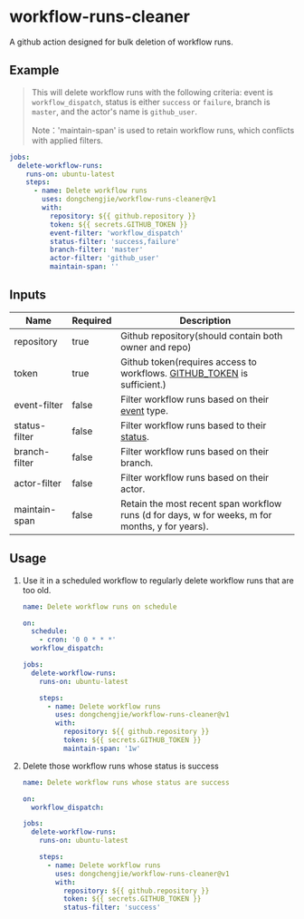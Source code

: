 # workflow-runs-cleaner
 A github action designed for bulk deletion of workflow runs.

## Example

> This will delete workflow runs with the following criteria: event is `workflow_dispatch`, status is either `success` or `failure`, branch is `master`, and the actor's name is `github_user`.
>
> Note：'maintain-span'  is used to retain workflow runs, which conflicts with applied filters.

```yaml
jobs:
  delete-workflow-runs:
    runs-on: ubuntu-latest
    steps:
      - name: Delete workflow runs
        uses: dongchengjie/workflow-runs-cleaner@v1
        with:
          repository: ${{ github.repository }}
          token: ${{ secrets.GITHUB_TOKEN }}
          event-filter: 'workflow_dispatch'
          status-filter: 'success,failure'
          branch-filter: 'master'
          actor-filter: 'github_user'
          maintain-span: ''
```

## Inputs

| Name          | Required | Description                                                  |
| ------------- | -------- | ------------------------------------------------------------ |
| repository    | true     | Github repository(should contain both owner and repo)        |
| token         | true     | Github token(requires access to workflows. [GITHUB_TOKEN](https://docs.github.com/en/actions/security-guides/automatic-token-authentication#permissions-for-the-github_token) is sufficient.) |
| event-filter  | false    | Filter workflow runs based on their [event](https://docs.github.com/en/actions/using-workflows/events-that-trigger-workflows) type. |
| status-filter | false    | Filter workflow runs based to their [status](https://docs.github.com/en/rest/actions/workflow-runs#list-workflow-runs-for-a-repository). |
| branch-filter | false    | Filter workflow runs based on their branch.                  |
| actor-filter  | false    | Filter workflow runs based on their actor.                   |
| maintain-span | false    | Retain the most recent span workflow runs (d for days, w for weeks, m for months, y for years). |

## Usage

1. Use it in a scheduled workflow to regularly delete workflow runs that are too old.

   ```yaml
   name: Delete workflow runs on schedule
   
   on:
     schedule:
       - cron: '0 0 * * *'
     workflow_dispatch:
   
   jobs:
     delete-workflow-runs:
       runs-on: ubuntu-latest
   
       steps:
         - name: Delete workflow runs
           uses: dongchengjie/workflow-runs-cleaner@v1
           with:
             repository: ${{ github.repository }}
             token: ${{ secrets.GITHUB_TOKEN }}
             maintain-span: '1w'
   ```

2. Delete those workflow runs whose status is success

   ```yaml
   name: Delete workflow runs whose status are success
   
   on:
     workflow_dispatch:
   
   jobs:
     delete-workflow-runs:
       runs-on: ubuntu-latest
   
       steps:
         - name: Delete workflow runs
           uses: dongchengjie/workflow-runs-cleaner@v1
           with:
             repository: ${{ github.repository }}
             token: ${{ secrets.GITHUB_TOKEN }}
             status-filter: 'success'
   ```
